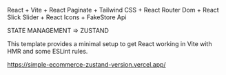 React + Vite + React Paginate + Tailwind CSS + React Router Dom + React Slick Slider + React Icons + FakeStore Api

STATE MANAGEMENT => ZUSTAND 

This template provides a minimal setup to get React working in Vite with HMR and some ESLint rules.


https://simple-ecommerce-zustand-version.vercel.app/
